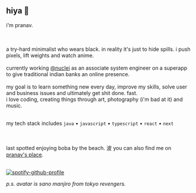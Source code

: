 ## hiya 👋

i'm pranav.

<br />
<br />
a try-hard minimalist who wears black. in reality it's just to hide spills. i push pixels, lift weights and watch anime.

<br />
<br />
currently working <a href="https://github.com/CDNA-Technologies">@nuclei</a> as an associate system engineer on a superapp to give traditional indian banks an online presence.

<br />
<br />
my goal is to learn something new every day, improve my skills, solve user and business issues and ultimately get shit done. fast. <br /> 
i love coding, creating things through art, photography (i'm bad at it) and music.

<br />
<br />

my tech stack includes `java` • `javascript` • `typescript` • `react` • `next`

<br />
<br />
last spotted enjoying boba by the beach. 波 you can also find me on <a href="https://pranavbawg.hashnode.dev/">pranav's place</a>.
<br /><br />


<!-- ## my-dev-stack
![Java](https://img.shields.io/badge/java-%23ED8B00.svg?style=for-the-badge&logo=java&logoColor=white) ![JavaScript](https://img.shields.io/badge/javascript-%23323330.svg?style=for-the-badge&logo=javascript&logoColor=%23F7DF1E) ![TypeScript](https://img.shields.io/badge/typescript-%23007ACC.svg?style=for-the-badge&logo=typescript&logoColor=white) ![Solidity](https://img.shields.io/badge/Solidity-%23363636.svg?style=for-the-badge&logo=solidity&logoColor=white) ![HTML5](https://img.shields.io/badge/html5-%23E34F26.svg?style=for-the-badge&logo=html5&logoColor=white) ![TailwindCSS](https://img.shields.io/badge/tailwindcss-%2338B2AC.svg?style=for-the-badge&logo=tailwind-css&logoColor=white) ![CSS3](https://img.shields.io/badge/css3-%231572B6.svg?style=for-the-badge&logo=css3&logoColor=white) ![React](https://img.shields.io/badge/react-%2320232a.svg?style=for-the-badge&logo=react&logoColor=%2361DAFB) ![Next JS](https://img.shields.io/badge/Next-black?style=for-the-badge&logo=next.js&logoColor=white) ![SASS](https://img.shields.io/badge/SASS-hotpink.svg?style=for-the-badge&logo=SASS&logoColor=white) -->


<!-- ## stats
 ![](https://github-readme-stats.vercel.app/api?username=PranavBawgikar&theme=dark&hide_border=false&include_all_commits=true&count_private=true)<br/>
![](https://github-readme-streak-stats.herokuapp.com/?user=PranavBawgikar&theme=dark&hide_border=false)<br/>
![](https://github-readme-stats.vercel.app/api/top-langs/?username=PranavBawgikar&theme=dark&hide_border=false&include_all_commits=true&count_private=true&layout=compact) -->

<!-- [![spotify-github-profile](https://spotify-github-profile.vercel.app/api/view?uid=4k6zbeo7qfi5lbn07w7s9c83t&cover_image=true&theme=default&show_offline=false&background_color=121212&interchange=false&bar_color=53b14f&bar_color_cover=false)](https://github.com/kittinan/spotify-github-profile) -->

[![spotify-github-profile](https://spotify-github-profile.kittinanx.com/api/view?uid=4k6zbeo7qfi5lbn07w7s9c83t&cover_image=true&theme=novatorem&show_offline=true&background_color=121212&interchange=false&bar_color=ffffff&bar_color_cover=false)](https://github.com/kittinan/spotify-github-profile)

<!-- [![Spotify](https://spotify-github-readme.vercel.app/api/spotify)](https://open.spotify.com/collection/tracks) -->

<i>p.s. avatar is sano manjiro from tokyo revengers.</i>
